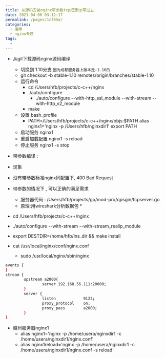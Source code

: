 ```yaml
---
title: 从源码安装nginx带参数tcp把源ip带过去
date: 2021-04-06 03:12:17
permalink: /pages/1cf85e/
categories:
  - 运维
  - nginx专题
tags:
  - 
---
```


* 从git下载源码nginx源码编译
  * 切换到 1.10分支  `因为成都服务器上版本是-1.10的`
  * git checkout -b  stable-1.10 remotes/origin/branches/stable-1.10  
  * 运行命令
    * cd /Users/hfb/projects/c-c++/nginx
    * ./auto/configure 
      *  ./auto/configure --with-http_ssl_module --with-stream  --with-http_v2_module
    * make
  * 设置 bash_profile
    * PATH=/Users/hfb/projects/c-c++/nginx/objs:$PATH
      alias nginx1='nginx -p /Users/hfb/nginxdir1'
      export PATH
  * 启动服务 nginx1
  * 重启加载配置 nginx1 -s reload
  * 停止服务 nginx1 -s stop


* 带参数编译 : 
 * 现象
  * 没有带参数标准nginx同配置下, 400 Bad Request
  * 带参数的情况下 , 可以正确的满足需求
    * 服务器代码 : /Users/hfb/projects/go/mod-pro/qpsgin/tcpserver.go
    * 原理:用wireshark分析数据包
      * 
 * cd /Users/hfb/projects/c-c++/nginx
 * ./auto/configure --with-stream --with-stream_realip_module
 *  export DESTDIR=/home/hfb/ins_dir && make install 



* cat /usr/local/nginx/conf/nginx.conf
  *  sudo /usr/local/nginx/sbin/nginx 
``` bash
events {
}
stream {
        upstream a2000{
                server 192.168.56.111:20000;
        }
        server {
                listen            9123;
                proxy_protocol    on;
                proxy_pass        a2000;
        }
}
```

* 赣州服务器nginx1
  * alias nginx1='nginx -p /home/usera/nginxdir1 -c /home/usera/nginxdir1/nginx.conf'
  * alias nginx1reload='nginx -p /home/usera/nginxdir1 -c /home/usera/nginxdir1/nginx.conf -s reload'

  
